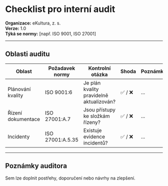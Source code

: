 # Checklist pro interní audit
<!-- # sablony/audit-checklist-template.md -->

**Organizace:** eKultura, z. s.  
**Verze:** 1.0  
**Týká se normy:** [např. ISO 9001, ISO 27001]

---

## Oblasti auditu

| Oblast | Požadavek normy | Kontrolní otázka | Shoda | Poznámka |
|--------|------------------|------------------|--------|----------|
| Plánování kvality | ISO 9001:6 | Je plán kvality pravidelně aktualizován? | ✅ / ❌ | ... |
| Řízení dokumentace | ISO 27001:A.7 | Jsou přístupy ke složkám řízeny? | ✅ / ❌ | ... |
| Incidenty | ISO 27001:A.5.35 | Existuje evidence incidentů? | ✅ / ❌ | ... |

---

## Poznámky auditora

Sem lze doplnit postřehy, doporučení nebo návrhy na zlepšení.
